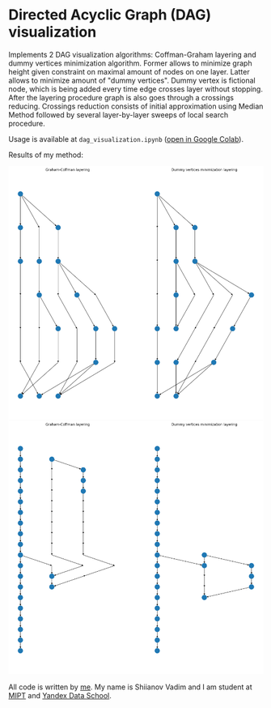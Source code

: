 # Directed Acyclic Graph (DAG) visualization

Implements 2 DAG visualization algorithms: Coffman-Graham layering and dummy vertices minimization algorithm. Former allows to minimize graph height given constraint on maximal amount of nodes on one layer. Latter allows to minimize amount of "dummy vertices". Dummy vertex is fictional node, which is being added every time edge crosses layer without stopping. After the layering procedure graph is also goes through a crossings reducing. Crossings reduction consists of initial approximation using Median Method followed by several layer-by-layer sweeps of local search procedure.

Usage is available at `dag_visualization.ipynb` ([open in Google Colab](https://colab.research.google.com/github/Binpord/mipt_visualisation/blob/main/hw2_dag_visualization/dag_visualization.ipynb)).

Results of my method:

![example 1](example1.png "Example 1")
![example 2](example2.png "Example 2")

All code is written by [me](https://github.com/Binpord). My name is Shiianov Vadim and I am student at [MIPT](https://mipt.ru) and [Yandex Data School](https://yandexdataschool.ru/).
